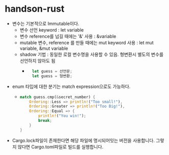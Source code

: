 # handson-rust
* 변수는 기본적으로 Immutable이다.
  - 변수 선언 keyword : let variable
  - 변수 reference를 넘길 때에는 '&' 사용 : &variable
  - mutable 변수, reference 를 만들 때에는 mut keyword 사용 : let mut variable, &mut variable
  - shadow 기법 : 동일한 로컬 변수명을 사용할 수 있음. 형변환시 별도의 변수를 선언하지 않아도 됨
    + ``` rust
        let guess = 선언문;
        let guess = 형변환;
      ```
* enum 타입에 대한 분기는 match expression으로도 가능하다.
  - ``` rust
    match guess.cmp(&secret_number) {
        Ordering::Less => println!("Too small!"),
        Ordering::Greater => println!("Too Big!"),
        Ordering::Equal => {
            println!("You win!");
            break;
        }
    }
    ```
* Cargo.lock파일이 존재한다면 해당 파일에 명시되어잇는 버전을 사용합니다. 그렇지 않다면 Cargo.toml파일로 빌드를 실행합니다.
